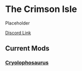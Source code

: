 # The Crimson Isle

Placeholder

[Discord Link](https://discord.gg/tcititans)

## Current Mods

### [Cryolophosaurus](https://guides.gsh-servers.com/Pages/Path%20of%20Titans/Guides/Curve%20Overrides/Modded%20Dinosaurs/The%20Crimson%20Isle/Mod-Cryolophosaurus.html)
